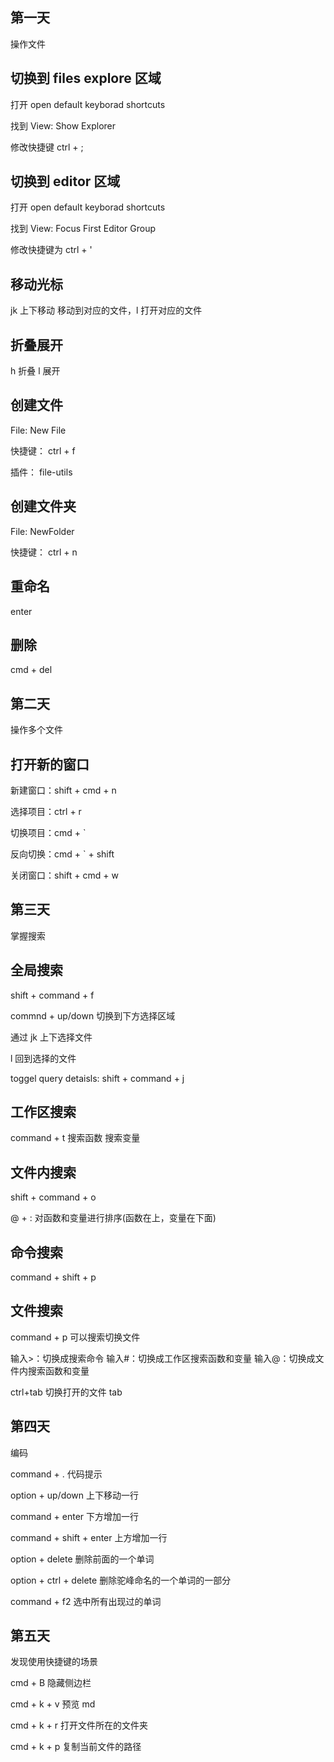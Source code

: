 ## 第一天

操作文件

## 切换到 files explore 区域

打开 open default keyborad shortcuts

找到 View: Show Explorer

修改快捷键 ctrl + ;

## 切换到 editor 区域

打开 open default keyborad shortcuts

找到 View: Focus First Editor Group

修改快捷键为 ctrl + '

## 移动光标

jk 上下移动
移动到对应的文件，l 打开对应的文件

## 折叠展开

h 折叠
l 展开

## 创建文件

File: New File

快捷键： ctrl + f

插件： file-utils

## 创建文件夹

File: NewFolder

快捷键： ctrl + n

## 重命名

enter

## 删除

cmd + del

## 第二天

操作多个文件

## 打开新的窗口

新建窗口：shift + cmd + n

选择项目：ctrl + r

切换项目：cmd + `

反向切换：cmd + ` + shift

关闭窗口：shift + cmd + w

## 第三天

掌握搜索

## 全局搜索

shift + command + f

commnd + up/down 切换到下方选择区域

通过 jk 上下选择文件

l 回到选择的文件

toggel query detaisls: shift + command + j

## 工作区搜索

command + t
搜索函数 搜索变量

## 文件内搜索

shift + command + o

@ + : 对函数和变量进行排序(函数在上，变量在下面)

## 命令搜索

command + shift + p

## 文件搜索

command + p 可以搜索切换文件

输入>：切换成搜索命令
输入#：切换成工作区搜索函数和变量
输入@：切换成文件内搜索函数和变量

ctrl+tab 切换打开的文件 tab

## 第四天

编码

command + . 代码提示

option + up/down 上下移动一行

command + enter 下方增加一行

command + shift + enter 上方增加一行

option + delete 删除前面的一个单词

option + ctrl + delete 删除驼峰命名的一个单词的一部分

command + f2 选中所有出现过的单词

## 第五天

发现使用快捷键的场景

cmd + B 隐藏侧边栏

cmd + k + v 预览 md

cmd + k + r 打开文件所在的文件夹

cmd + k + p 复制当前文件的路径
